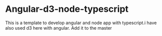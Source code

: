 # Angular-d3-node-typescript

This is a template to develop angular and node app with typescript.i have also used d3 here with angular.
Add it to the master
